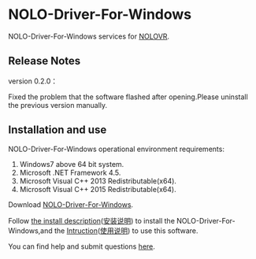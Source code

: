 # NOLO-Driver-For-Windows
NOLO-Driver-For-Windows services for [NOLOVR](https://www.nolovr.com/).
 
## Release Notes
version 0.2.0：  

Fixed the problem that the software flashed after opening.Please uninstall the previous version manually.


## Installation and use
NOLO-Driver-For-Windows operational environment requirements:  

1. Windows7 above 64 bit system.
2. Microsoft .NET Framework 4.5.
3. Microsoft Visual C++ 2013 Redistributable(x64).
4. Microsoft Visual C++ 2015 Redistributable(x64).

Download [NOLO-Driver-For-Windows](./NOLOVR).  


Follow [the install description](./Docs/Install-Description.MD)([安装说明](./Docs/Install-Description_cn.MD)) to install the NOLO-Driver-For-Windows,and the [Intruction](./Docs/Instructions.MD)([使用说明](./Docs/Instructions_cn.MD)) to use this software.


You can find help and submit questions [here](https://github.com/NOLOVR/NOLO-Driver-For-Windows/issues).

